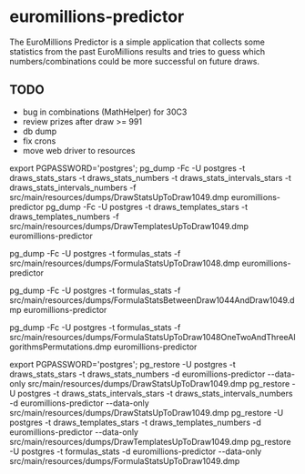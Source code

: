# euromillions-predictor
The EuroMillions Predictor is a simple application that collects some statistics from the past EuroMillions results and tries to guess which numbers/combinations could be more successful on future draws.

## TODO
* bug in combinations (MathHelper) for 30C3
* review prizes after draw >= 991
* db dump
* fix crons
* move web driver to resources



export PGPASSWORD='postgres';
pg_dump -Fc -U postgres -t draws_stats_stars -t draws_stats_numbers -t draws_stats_intervals_stars -t draws_stats_intervals_numbers -f src/main/resources/dumps/DrawStatsUpToDraw1049.dmp euromillions-predictor
pg_dump -Fc -U postgres -t draws_templates_stars -t draws_templates_numbers -f src/main/resources/dumps/DrawTemplatesUpToDraw1049.dmp euromillions-predictor 

pg_dump -Fc -U postgres -t formulas_stats -f src/main/resources/dumps/FormulaStatsUpToDraw1048.dmp euromillions-predictor

pg_dump -Fc -U postgres -t formulas_stats -f src/main/resources/dumps/FormulaStatsBetweenDraw1044AndDraw1049.dmp euromillions-predictor

pg_dump -Fc -U postgres -t formulas_stats -f src/main/resources/dumps/FormulaStatsUpToDraw1048OneTwoAndThreeAlgorithmsPermutations.dmp euromillions-predictor


export PGPASSWORD='postgres';
pg_restore -U postgres -t draws_stats_stars -t draws_stats_numbers -d euromillions-predictor --data-only src/main/resources/dumps/DrawStatsUpToDraw1049.dmp
pg_restore -U postgres -t draws_stats_intervals_stars -t draws_stats_intervals_numbers -d euromillions-predictor --data-only src/main/resources/dumps/DrawStatsUpToDraw1049.dmp
pg_restore -U postgres -t draws_templates_stars -t draws_templates_numbers -d euromillions-predictor --data-only src/main/resources/dumps/DrawTemplatesUpToDraw1049.dmp
pg_restore -U postgres -t formulas_stats -d euromillions-predictor --data-only src/main/resources/dumps/FormulaStatsUpToDraw1049.dmp